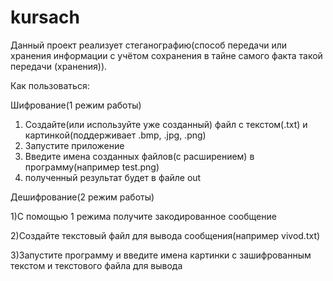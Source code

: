# kursach
Данный проект реализует стеганографию(способ передачи или хранения информации с учётом сохранения в тайне самого факта такой передачи (хранения)).

Как пользоваться:

Шифрование(1 режим работы)

1) Создайте(или используйте уже созданный) файл с текстом(.txt) и картинкой(поддерживает .bmp, .jpg, .png)
2) Запустите приложение
3) Введите имена созданных файлов(с расширением) в программу(например test.png)
4) полученный результат будет в файле out

Дешифрование(2 режим работы)

1)С помощью 1 режима получите закодированное сообщение

2)Создайте текстовый файл для вывода сообщения(например vivod.txt)

3)Запустите программу и введите имена картинки с зашифрованным текстом и текстового файла для вывода
 
